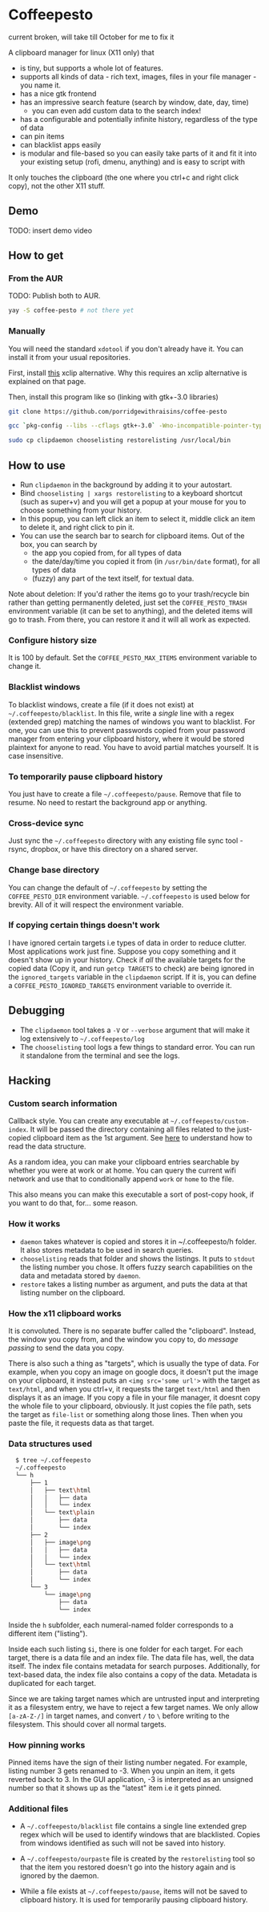 # Coffeepesto

current broken, will take till October for me to fix it

A clipboard manager for linux (X11 only) that

- is tiny, but supports a whole lot of features.
- supports all kinds of data - rich text, images, files in your file manager - you name it.
- has a nice gtk frontend
- has an impressive search feature (search by window, date, day, time)
  - you can even add custom data to the search index!
- has a configurable and potentially infinite history, regardless of the type of data
- can pin items
- can blacklist apps easily
- is modular and file-based so you can easily take parts of it and fit it into your existing setup (rofi, dmenu, anything) and is easy to script with

It only touches the clipboard (the one where you ctrl+c and right click copy), not the other X11 stuff.

## Demo

TODO: insert demo video

## How to get

### From the AUR

TODO: Publish both to AUR.

```bash
yay -S coffee-pesto # not there yet
```

### Manually

You will need the standard `xdotool` if you don't already have it. You can install it from your usual repositories.

First, install [this](https://github.com/porridgewithraisins/x11cp) xclip alternative. Why this requires an xclip alternative is explained on that page.

Then, install this program like so (linking with gtk+-3.0 libraries)

```bash
git clone https://github.com/porridgewithraisins/coffee-pesto

gcc `pkg-config --libs --cflags gtk+-3.0` -Wno-incompatible-pointer-types choose.c -o chooselisting

sudo cp clipdaemon chooselisting restorelisting /usr/local/bin
```

## How to use

- Run `clipdaemon` in the background by adding it to your autostart.
- Bind `chooselisting | xargs restorelisting` to a keyboard shortcut (such as super+v) and you will get a popup at your mouse for you to choose something from your history.
- In this popup, you can left click an item to select it, middle click an item to delete it, and right click to pin it.
- You can use the search bar to search for clipboard items. Out of the box, you can search by
  - the app you copied from, for all types of data
  - the date/day/time you copied it from (in `/usr/bin/date` format), for all types of data
  - (fuzzy) any part of the text itself, for textual data.

Note about deletion: If you'd rather the items go to your trash/recycle bin rather than getting permanently deleted, just set the `COFFEE_PESTO_TRASH` environment variable (it can be set to anything), and the deleted items will go to trash. From there, you can restore it and it will all work as expected.

### Configure history size

It is 100 by default. Set the `COFFEE_PESTO_MAX_ITEMS` environment variable to change it.

### Blacklist windows

To blacklist windows, create a file (if it does not exist) at `~/.coffeepesto/blacklist`. In this file, write a _single_ line with a regex (extended grep) matching the names of windows you want to blacklist. For one, you can use this to prevent passwords copied from your password manager from entering your clipboard history, where it would be stored plaintext for anyone to read. You have to avoid partial matches yourself. It is case insensitive.

### To temporarily pause clipboard history

You just have to create a file `~/.coffeepesto/pause`. Remove that file to resume. No need to restart the background app or anything.

### Cross-device sync

Just sync the `~/.coffeepesto` directory with any existing file sync tool - rsync, dropbox, or have this directory on a shared server.

### Change base directory

You can change the default of `~/.coffeepesto` by setting the `COFFEE_PESTO_DIR` environment variable. `~/.coffeepesto` is used below for brevity. All of it will respect the environment variable.

### If copying certain things doesn't work

I have ignored certain targets i.e types of data in order to reduce clutter. Most applications work just fine. Suppose you copy something and it doesn't show up in your history. Check if _all_ the available targets for the copied data (Copy it, and run `getcp TARGETS` to check) are being ignored in the `ignored_targets` variable in the `clipdaemon` script. If it is, you can define a `COFFEE_PESTO_IGNORED_TARGETS` environment variable to override it.

## Debugging

- The `clipdaemon` tool takes a `-V` or `--verbose` argument that will make it log extensively to `~/.coffeepesto/log`
- The `chooselisting` tool logs a few things to standard error. You can run it standalone from the terminal and see the logs.

## Hacking

### Custom search information

Callback style. You can create any executable at `~/.coffeepesto/custom-index`. It will be passed the directory containing all files related to the just-copied clipboard item as the 1st argument. See [here](#data-structures-used) to understand how to read the data structure.

As a random idea, you can make your clipboard entries searchable by whether you were at work or at home. You can query the current wifi network and use that to conditionally append `work` or `home` to the file.

This also means you can make this executable a sort of post-copy hook, if you want to do that, for... some reason.

### How it works

- `daemon` takes whatever is copied and stores it in ~/.coffeepesto/h folder. It also stores metadata to be used in search queries.
- `chooselisting` reads that folder and shows the listings. It puts to `stdout` the listing number you chose. It offers fuzzy search capabilities on the data and metadata stored by `daemon`.
- `restore` takes a listing number as argument, and puts the data at that listing number on the clipboard.

### How the x11 clipboard works

It is convoluted. There is no separate buffer called the "clipboard". Instead, the window you copy from, and the window you copy to, do _message passing_ to send the data you copy.

There is also such a thing as "targets", which is usually the type of data. For example, when you copy an image on google docs, it doesn't put the image on your clipboard, it instead puts an `<img src='some url'>` with the target as `text/html`, and when you ctrl+v, it requests the target `text/html` and then displays it as an image. If you copy a file in your file manager, it doesnt copy the whole file to your clipboard, obviously. It just copies the file path, sets the target as `file-list` or something along those lines. Then when you paste the file, it requests data as that target.

### Data structures used

```bash
  $ tree ~/.coffeepesto
  ~/.coffeepesto
  └── h
      ├── 1
      │   ├── text\html
      │   │   ├── data
      │   │   └── index
      │   └── text\plain
      │       ├── data
      │       └── index
      ├── 2
      │   ├── image\png
      │   │   ├── data
      │   │   └── index
      │   └── text\html
      │       ├── data
      │       └── index
      └── 3
          └── image\png
              ├── data
              └── index
```

Inside the `h` subfolder, each numeral-named folder corresponds to a different item ("listing").

Inside each such listing `$i`, there is one folder for each target. For each target, there is a data file and an index file. The data file has, well, the data itself. The index file contains metadata for search purposes. Additionally, for text-based data, the index file also contains a copy of the data. Metadata is duplicated for each target.

Since we are taking target names which are untrusted input and interpreting it as a filesystem entry, we have to reject a few target names. We only allow `[a-zA-Z-/]` in target names, and convert `/` to `\` before writing to the filesystem. This should cover all normal targets.

### How pinning works

Pinned items have the sign of their listing number negated. For example, listing number 3 gets renamed to -3. When you unpin an item, it gets reverted back to 3. In the GUI application, -3 is interpreted as an unsigned number so that it shows up as the "latest" item i.e it gets pinned.

### Additional files

- A `~/.coffeepesto/blacklist` file contains a single line extended grep regex which will be used to identify windows that are blacklisted. Copies from windows identified as such will not be saved into history.

- A `~/.coffeepesto/ourpaste` file is created by the `restorelisting` tool so that the item you restored doesn't go into the history again and is ignored by the daemon.

- While a file exists at `~/.coffeepesto/pause`, items will not be saved to clipboard history. It is used for temporarily pausing clipboard history.
